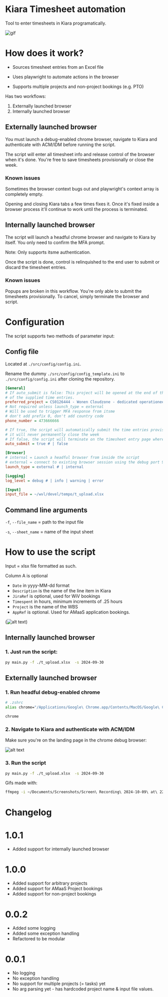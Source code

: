 # Kiara Timesheet automation
Tool to enter timesheets in Kiara programatically.

![gif](output.gif)

# How does it work?

- Sources timesheet entries from an Excel file

- Uses playwright to automate actions in the browser

- Supports multiple projects and non-project bookings (e.g. PTO)

Has two workflows:

1. Externally launched browser
2. Internally launched browser

## Externally launched browser

You must launch a debug-enabled chrome browser, navigate to Kiara and authenticate with ACM/IDM before running the script.

The script will enter all timesheet info and release control of the browser when it's done. You're free to save timesheets provisionally or close the week.

### Known issues
Sometimes the browser context bugs out and playwright's context array is completely empty.

Opening and closing Kiara tabs a few times fixes it. Once it's fixed inside a browser process it'll continue to work until the process is terminated.

## Internally launched browser

The script will launch a headful chrome browser and navigate to Kiara by itself. You only need to confirm the MFA prompt.

Note: Only supports itsme authentication.

Once the script is done, control is relinquished to the end user to submit or discard the timesheet entries.

### Known issues
Popups are broken in this workflow. You're only able to submit the timesheets provisionally. To cancel, simply terminate the browser and script.

# Configuration

The script supports two methods of parameter input:

## Config file

Located at `./src/config/config.ini`.

Rename the dummy `./src/config/config_template.ini` to `./src/config/config.ini` after cloning the repository.

```ini
[General]
# If auto_submit is false: This project will be opened at the end of the script execution for easy validation
# of the supplied time entries.
preferred_project = CS0126444 - Wonen Cloudzone - dedicated operationeel projectteam
# Not required unless launch_type = external
# Will be used to trigger MFA response from itsme
# don't add prefix 0, don't add country code
phone_number = 473666666

# If true, the script will automatically submit the time entries provisionally at the end of the script execution.
# it will never permanently close the week
# If false, the script will terminate on the timesheet entry page where you can view the submitted entries
auto_submit = true # | false

[Browser]
# internal = Launch a headful browser from inside the script
# external = connect to existing browser session using the debug port 9222
launch_type = external # | internal

[Logging]
log_level = debug # | info | warning | error

[Input]
input_file = ~/wvl/devel/tempo/t_upload.xlsx
```

## Command line arguments

`-f`, `--file_name` = path to the input file

`-s`, `--sheet_name` = name of the input sheet

# How to use the script

Input = xlsx file formatted as such.

Column A is optional

- `Date` in yyyy-MM-dd format
- `Description` is the name of the line item in Kiara
- `JiraRef` is optional, used for WiV bookings
- `Timespent` in hours, minimum increments of .25 hours
- `Project` is the name of the WBS
- `AppRef` is optional. Used for AMaaS application bookings.

(![alt text](image-3.png))


## Internally launched browser

### 1. Just run the script:

```sh
py main.py -f ./t_upload.xlsx  -s 2024-09-30
```

## Externally launched browser

### 1. Run headful debug-enabled chrome
```sh
# .zshrc
alias chrome="/Applications/Google\ Chrome.app/Contents/MacOS/Google\ Chrome --remote-debugging-port=9222"

chrome
```

### 2. Navigate to Kiara and authenticate with ACM/IDM
Make sure you're on the landing page in the chrome debug browser:

![alt text](image-2.png)

### 3. Run the script
```sh
py main.py -f ./t_upload.xlsx  -s 2024-09-30
```

Gifs made with:
```sh
ffmpeg -i ~/Documents/Screenshots/Screen\ Recording\ 2024-10-09\ at\ 22.08.42.mov -pix_fmt rgb8 -r 10 output.gif && gifsicle -O3 output.gif -output.gif
```

# Changelog

# 1.0.1
- Added support for internally launched browser

# 1.0.0

- Added support for arbitrary projects
- Added support for AMaaS Project bookings
- Added support for non-project bookings

# 0.0.2
- Added some logging
- Added some exception handling
- Refactored to be modular

# 0.0.1

- No logging
- No exception handling
- No support for multiple projects (= tasks) yet
- No arg parsing yet - has hardcoded project name & input file values.
